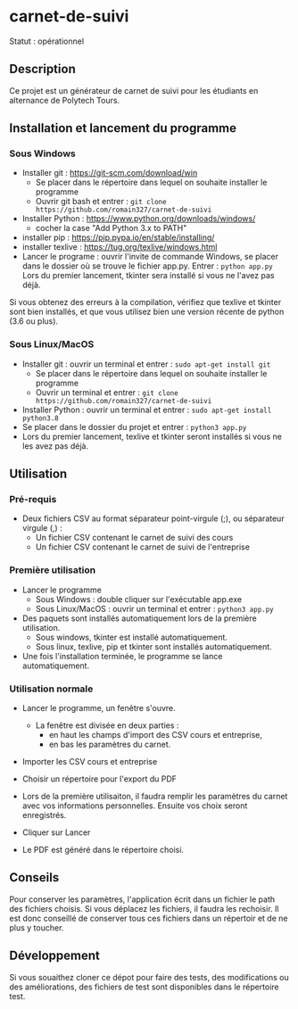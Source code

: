 # carnet-de-suivi

Statut : opérationnel

## Description
Ce projet est un générateur de carnet de suivi pour les étudiants en alternance de Polytech Tours.

## Installation et lancement du programme
### Sous Windows
- Installer git : https://git-scm.com/download/win
  - Se placer dans le répertoire dans lequel on souhaite installer le programme
  - Ouvrir git bash et entrer : `git clone https://github.com/romain327/carnet-de-suivi`
- Installer Python : https://www.python.org/downloads/windows/
  - cocher la case "Add Python 3.x to PATH"
- installer pip : https://pip.pypa.io/en/stable/installing/
- installer texlive : https://tug.org/texlive/windows.html
- Lancer le programe : ouvrir l'invite de commande Windows, se placer dans le dossier où se trouve le fichier app.py. Entrer : `python app.py`
Lors du premier lancement, tkinter sera installé si vous ne l'avez pas déjà.

Si vous obtenez des erreurs à la compilation, vérifiez que texlive et tkinter sont bien installés, et que vous utilisez bien une version récente de python (3.6 ou plus).

### Sous Linux/MacOS
- Installer git : ouvrir un terminal et entrer : `sudo apt-get install git`
  - Se placer dans le répertoire dans lequel on souhaite installer le programme
  - Ouvrir un terminal et entrer : `git clone https://github.com/romain327/carnet-de-suivi`
- Installer Python : ouvrir un terminal et entrer : `sudo apt-get install python3.8`
- Se placer dans le dossier du projet et entrer : `python3 app.py`
- Lors du premier lancement, texlive et tkinter seront installés si vous ne les avez pas déjà.

## Utilisation
### Pré-requis
- Deux fichiers CSV au format séparateur point-virgule (;), ou séparateur virgule (,) :
  - Un fichier CSV contenant le carnet de suivi des cours
  - Un fichier CSV contenant le carnet de suivi de l'entreprise

### Première utilisation
- Lancer le programme
  - Sous Windows : double cliquer sur l'exécutable app.exe
  - Sous Linux/MacOS : ouvrir un terminal et entrer : `python3 app.py`
- Des paquets sont installés automatiquement lors de la première utilisation.
  - Sous windows, tkinter est installé automatiquement.
  - Sous linux, texlive, pip et tkinter sont installés automatiquement.
- Une fois l'installation terminée, le programme se lance automatiquement.

### Utilisation normale
- Lancer le programme, un fenêtre s'ouvre.
  - La fenêtre est divisée en deux parties :
    - en haut les champs d'import des CSV cours et entreprise,
    - en bas les paramètres du carnet.
  
- Importer les CSV cours et entreprise
- Choisir un répertoire pour l'export du PDF
- Lors de la première utilisaiton, il faudra remplir les paramètres du carnet avec vos informations personnelles. Ensuite vos choix seront enregistrés.
- Cliquer sur Lancer
- Le PDF est généré dans le répertoire choisi.

## Conseils
Pour conserver les paramètres, l'application écrit dans un fichier le path des fichiers choisis. Si vous déplacez les fichiers, il faudra les rechoisir. Il est donc conseillé de conserver tous ces fichiers dans un répertoir et de ne plus y toucher.

## Développement
Si vous souaithez cloner ce dépot pour faire des tests, des modifications ou des améliorations, des fichiers de test sont disponibles dans le répertoire test.